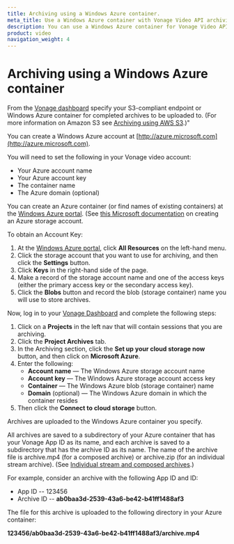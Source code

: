 ```yaml
---
title: Archiving using a Windows Azure container.
meta_title: Use a Windows Azure container with Vonage Video API archiving.
description: You can use a Windows Azure container for Vonage Video API archiving.
product: video
navigation_weight: 4
---
```


# Archiving using a Windows Azure container

From the [Vonage dashboard](https://identity.nexmo.com/login?icid=nexmocustomer_api-developer-adp_nexmodashbdsigin_nav) specify your S3-compliant endpoint or Windows Azure container for completed archives to be uploaded to. (For more information on Amazon S3 see [Archiving using AWS S3](/video/guides/using-s3).)"

You can create a Windows Azure account at [http://azure.microsoft.com](http://azure.microsoft.com).

You will need to set the following in your Vonage video account:

* Your Azure account name
* Your Azure account key
* The container name
* The Azure domain (optional)

You can create an Azure container (or find names of existing containers) at the [Windows Azure portal](https://portal.azure.com). (See [this Microsoft documentation](http://azure.microsoft.com/en-us/documentation/articles/storage-create-storage-account) on creating an Azure storage account.

To obtain an Account Key:

1. At the [Windows Azure portal](https://portal.azure.com), click **All Resources** on the left-hand menu.
2. Click the storage account that you want to use for archiving, and then click the **Settings** button.
3. Click **Keys** in the right-hand side of the page.
4. Make a record of the storage account name and one of the access keys (either the primary access key or the secondary access key).
5. Click the **Blobs** button and record the blob (storage container) name you will use to store archives.

Now, log in to your [Vonage Dashboard](https://identity.nexmo.com/login?icid=nexmocustomer_api-developer-adp_nexmodashbdsigin_nav) and complete the following steps:

1. Click on a **Projects** in the left nav that will contain sessions that you are archiving.
2. Click the **Project Archives** tab.
3. In the Archiving section, click the **Set up your cloud storage now** button, and then click on **Microsoft Azure**.
4. Enter the following:
    * **Account name** — The Windows Azure storage account name
    * **Account key** — The Windows Azure storage account access key
    * **Container** — The Windows Azure blob (storage container) name
    * **Domain** (optional) — The Windows Azure domain in which the container resides
5. Then click the **Connect to cloud storage** button.

<!-- **Note:** You can also set an archive upload target using the [Vonage Video REST API](/developer/rest/#setting-an-amazon-s3-or-windows-azure-archiving-upload-target). -->

<!-- OPT-TODO: Add a link to the video API reference  -->

Archives are uploaded to the Windows Azure container you specify.

All archives are saved to a subdirectory of your Azure container that has your Vonage App ID as its name, and each archive is saved to a subdirectory that has the archive ID as its name. The name of the archive file is archive.mp4 (for a composed archive) or archive.zip (for an individual stream archive). (See [Individual stream and composed archives](/video/guides/archiving#individual-stream-and-composed-archives).)

For example, consider an archive with the following App ID and ID:

* App ID -- 123456
* Archive ID -- **ab0baa3d-2539-43a6-be42-b41ff1488af3**

The file for this archive is uploaded to the following directory in your Azure container:

**123456/ab0baa3d-2539-43a6-be42-b41ff1488af3/archive.mp4**